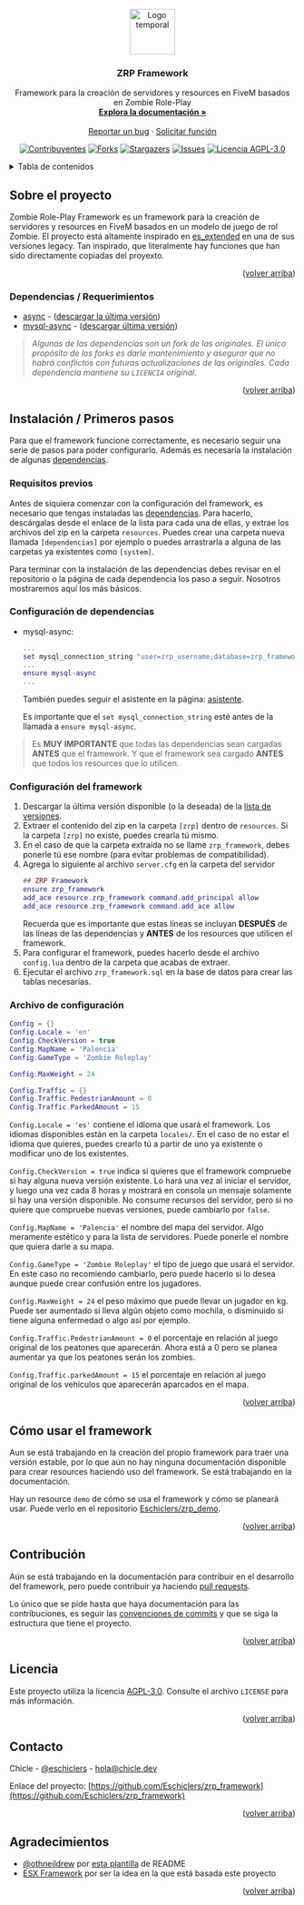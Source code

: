 <div id="top"></div>
<!-- PROJECT LOGO -->
<br />
<div align="center">
  <a href="https://github.com/Eschiclers/zrp_framework">
    <img src="https://avatars.githubusercontent.com/u/13428280" alt="Logo temporal" width="80" height="80">
  </a>

<h3 align="center">ZRP Framework</h3>

  <p align="center">
    Framework para la creación de servidores y resources en FiveM basados en Zombie Role-Play
    <br />
    <a href="https://github.com/Eschiclers/zrp_framework"><strong>Explora la documentación »</strong></a>
    <br />
    <br />
    <a href="https://github.com/Eschiclers/zrp_framework/issues">Reportar un bug</a>
    ·
    <a href="https://github.com/Eschiclers/zrp_framework/issues">Solicitar función</a>
  </p>
</div>

<div align="center">

  [![Contribuyentes][contributors-shield]][contributors-url]
  [![Forks][forks-shield]][forks-url]
  [![Stargazers][stars-shield]][stars-url]
  [![Issues][issues-shield]][issues-url]
  [![Licencia AGPL-3.0][license-shield]][license-url]

</div>

<!-- TABLE OF CONTENTS -->
<details>
  <summary>Tabla de contenidos</summary>
  <ol>
    <li>
      <a href="#sobre-el-proyecto">Sobre el proyecto</a>
      <ul>
        <li><a href="#dependencias--requerimientos">Dependencias / Requerimientos</a></li>
      </ul>
    </li>
    <li>
      <a href="#instalación--primeros-pasos">Instalación / Primeros pasos</a>
      <ul>
        <li><a href="#requisitos-previos">Requisitos previos</a></li>
        <li><a href="#configuración-de-dependencias">Configuración de dependencias</a></li>
        <li><a href="#configuración-del-framework">Configuración del framework</a></li>
        <li><a href="#archivo-de-configuración">Archivo de configuración</a></li>
      </ul>
    </li>
    <li><a href="#cómo-usar-el-framework">Cómo usar el framework</a></li>
    <li><a href="#contribución">Contribución</a></li>
    <li><a href="#licencia">Licencia</a></li>
    <li><a href="#contacto">Contacto</a></li>
    <li><a href="#agradecimientos">Agradecimientos</a></li>
  </ol>
</details>



<!-- ABOUT THE PROJECT -->
## Sobre el proyecto

Zombie Role-Play Framework es un framework para la creación de servidores y resources en FiveM basados en un modelo de juego de rol Zombie. El proyecto está altamente inspirado en [es_extended](https://github.com/esx-framework) en una de sus versiones legacy. Tan inspirado, que literalmente hay funciones que han sido directamente copiadas del proyexto.


<p align="right">(<a href="#top">volver arriba</a>)</p>



### Dependencias / Requerimientos

* [async][async-url] - ([descargar la última versión][async-latest-download])
* [mysql-async][mysql-async-url] - ([descargar última versión][mysql-async-latest-download])

> _Algunas de las dependencias son un fork de las originales. El único propósito de los forks es darle mantenimiento y asegurar que no habrá conflictos con futuras actualizaciones de las originales. Cada dependencia mantiene su `LICENCIA` original._

<p align="right">(<a href="#top">volver arriba</a>)</p>



<!-- GETTING STARTED -->
## Instalación / Primeros pasos

Para que el framework funcione correctamente, es necesario seguir una serie de pasos para poder configurarlo. Además es necesaria la instalación de algunas [dependencias](#dependencias--requerimientos).

### Requisitos previos

Antes de siquiera comenzar con la configuración del framework, es necesario que tengas instaladas las [dependencias](#dependencias--requerimientos). Para hacerlo, descárgalas desde el enlace de la lista para cada una de ellas, y extrae los archivos del zip en la carpeta `resources`. Puedes crear una carpeta nueva llamada `[dependencias]` por ejemplo o puedes arrastrarla a alguna de las carpetas ya existentes como `[system]`.

Para terminar con la instalación de las dependencias debes revisar en el repositorio o la página de cada dependencia los paso a seguir. Nosotros mostraremos aquí los más básicos.

### Configuración de dependencias

* mysql-async:
  ```lua
  ...
  set mysql_connection_string "user=zrp_username;database=zrp_framework;password=zrp_password"
  ...
  ensure mysql-async
  ...
  ```
  También puedes seguir el asistente en la página: [asistente][mysql-async-setup-url].

  Es importante que el `set mysql_connection_string` esté antes de la llamada a `ensure mysql-async`.

> Es **MUY IMPORTANTE** que todas las dependencias sean cargadas **ANTES** que el framework. Y que el framework sea cargado **ANTES** que todos los resources que lo utilicen.
  

### Configuración del framework

1. Descargar la última versión disponible (o la deseada) de la [lista de versiones][zrp-framework-releases-url].
2. Extraer el contenido del zip en la carpeta `[zrp]` dentro de `resources`. Si la carpeta `[zrp]` no existe, puedes crearla tú mismo.
3. En el caso de que la carpeta extraída no se llame `zrp_framework`, debes ponerle tú ese nombre (para evitar problemas de compatibilidad).
4. Agrega lo siguiente al archivo `server.cfg` en la carpeta del servidor
   ```lua
   ## ZRP Framework
   ensure zrp_framework
   add_ace resource.zrp_framework command.add_principal allow
   add_ace resource.zrp_framework command.add_ace allow
   ```
   Recuerda que es importante que estas líneas se incluyan **DESPUÉS** de las líneas de las dependencias y **ANTES** de los resources que utilicen el framework.
5. Para configurar el framework, puedes hacerlo desde el archivo `config.lua` dentro de la carpeta que acabas de extraer.
6. Ejecutar el archivo `zrp_framework.sql` en la base de datos para crear las tablas necesarias.

### Archivo de configuración
```lua
Config = {}
Config.Locale = 'en'
Config.CheckVersion = true
Config.MapName = 'Palencia'
Config.GameType = 'Zombie Roleplay'

Config.MaxWeight = 24

Config.Traffic = {}
Config.Traffic.PedestrianAmount = 0
Config.Traffic.ParkedAmount = 15
```

```Config.Locale = 'es'``` contiene el idioma que usará el framework. Los idiomas disponibles están en la carpeta `locales/`. En el caso de no estar el idioma que quieres, puedes crearlo tú a partir de uno ya existente o modificar uno de los existentes.

```Config.CheckVersion = true``` indica si quieres que el framework compruebe si hay alguna nueva versión existente. Lo hará una vez al iniciar el servidor, y luego una vez cada 8 horas y mostrará en consola un mensaje solamente si hay una versión disponible. No consume recursos del servidor, pero si no quiere que compruebe nuevas versiones, puede cambiarlo por ```false```.

```Config.MapName = 'Palencia'``` el nombre del mapa del servidor. Algo meramente estético y para la lista de servidores. Puede ponerle el nombre que quiera darle a su mapa.

```Config.GameType = 'Zombie Roleplay'``` el tipo de juego que usará el servidor. En este caso no recomiendo cambiarlo, pero puede hacerlo si lo desea aunque puede crear confusión entre los jugadores.

```Config.MaxWeight = 24``` el peso máximo que puede llevar un jugador en kg. Puede ser aumentado si lleva algún objeto como mochila, o disminuido si tiene alguna enfermedad o algo así por ejemplo.

```Config.Traffic.PedestrianAmount = 0``` el porcentaje en relación al juego original de los peatones que aparecerán. Ahora está a 0 pero se planea aumentar ya que los peatones serán los zombies.

```Config.Traffic.parkedAmount = 15``` el porcentaje en relación al juego original de los vehículos que aparecerán aparcados en el mapa.

<p align="right">(<a href="#top">volver arriba</a>)</p>



<!-- USAGE EXAMPLES -->
## Cómo usar el framework

Aun se está trabajando en la creación del propio framework para traer una versión estable, por lo que aún no hay ninguna documentación disponible para crear resources haciendo uso del framework. Se está trabajando en la documentación.

Hay un resource `demo` de cómo se usa el framework y cómo se planeará usar. Puede verlo en el repositorio [Eschiclers/zrp_demo][zrp-demo-url].

<p align="right">(<a href="#top">volver arriba</a>)</p>



<!-- CONTRIBUTING -->
## Contribución

Aún se está trabajando en la documentación para contribuir en el desarrollo del framework, pero puede contribuir ya haciendo [pull requests][pull-request-url].

Lo único que se pide hasta que haya documentación para las contribuciones, es seguir las [convenciones de commits][conventional-commits-url] y que se siga la estructura que tiene el proyecto.

<p align="right">(<a href="#top">volver arriba</a>)</p>



<!-- LICENSE -->
## Licencia

Este proyecto utiliza la licencia [AGPL-3.0][license-url]. Consulte el archivo `LICENSE` para más información.

<p align="right">(<a href="#top">volver arriba</a>)</p>



<!-- CONTACT -->
## Contacto

Chicle - [@eschiclers](https://twitter.com/Eschiclers) - hola@chicle.dev

Enlace del proyecto: [https://github.com/Eschiclers/zrp_framework](https://github.com/Eschiclers/zrp_framework)

<p align="right">(<a href="#top">volver arriba</a>)</p>



<!-- ACKNOWLEDGMENTS -->
## Agradecimientos

* [@othneildrew](https://github.com/othneildrew) por [esta plantilla](https://github.com/othneildrew/Best-README-Template/blob/master/BLANK_README.md) de README
* [ESX Framework](https://github.com/esx-framework) por ser la idea en la que está basada este proyecto

<p align="right">(<a href="#top">volver arriba</a>)</p>



<!-- MARKDOWN LINKS & IMAGES -->
<!-- https://www.markdownguide.org/basic-syntax/#reference-style-links -->
[contributors-shield]: https://img.shields.io/github/contributors/Eschiclers/zrp_framework.svg?style=for-the-badge
[contributors-url]: https://github.com/Eschiclers/zrp_framework/graphs/contributors
[pull-request-url]: https://github.com/Eschiclers/zrp_framework/pulls
[forks-shield]: https://img.shields.io/github/forks/Eschiclers/zrp_framework.svg?style=for-the-badge
[forks-url]: https://github.com/Eschiclers/zrp_framework/network/members
[stars-shield]: https://img.shields.io/github/stars/Eschiclers/zrp_framework.svg?style=for-the-badge
[stars-url]: https://github.com/Eschiclers/zrp_framework/stargazers
[issues-shield]: https://img.shields.io/github/issues/Eschiclers/zrp_framework.svg?style=for-the-badge
[issues-url]: https://github.com/Eschiclers/zrp_framework/issues
[license-shield]: https://img.shields.io/github/license/Eschiclers/zrp_framework.svg?style=for-the-badge
[license-url]: https://github.com/Eschiclers/zrp_framework/blob/master/LICENSE
[conventional-commits-url]: https://www.conventionalcommits.org/es/v1.0.0/
<!-- DEPENDENCIAS -->
[async-url]: https://github.com/Eschiclers/async
[async-latest-download]: https://github.com/Eschiclers/async/archive/refs/tags/1.0.1.zip
[mysql-async-url]: https://github.com/Eschiclers/mysql-async
[mysql-async-latest-download]: https://github.com/Eschiclers/mysql-async/archive/refs/tags/3.3.2.zip
[mysql-async-setup-url]: https://www.chicle.dev/mysql-async/
<!-- DEMOS -->
[zrp-demo-url]: https://github.com/Eschiclers/zrp_demo
<!--  -->
[zrp-framework-releases-url]: https://github.com/Eschiclers/zrp_framework/releases